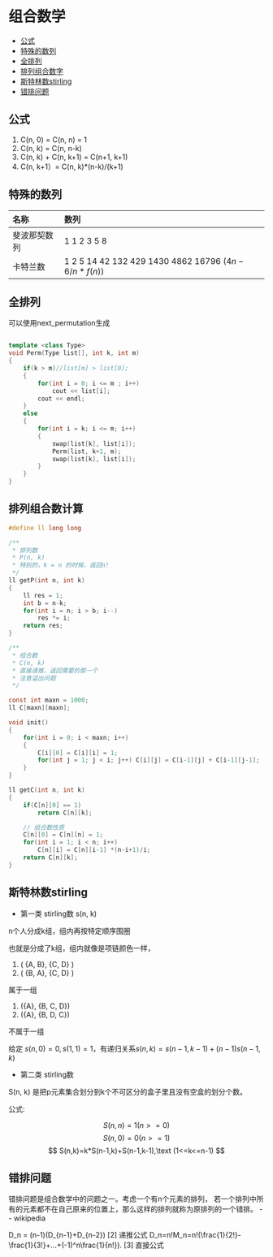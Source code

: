 组合数学
===

- [公式](#公式)
- [特殊的数列](#特殊的数列)
- [全排列](#全排列)
- [排列组合数字](#排列组合数字)
- [斯特林数stirling](#斯特林数stirling)
- [错排问题](#错排问题)


公式
---

1. C(n, 0) = C(n, n) = 1
2. C(n, k) = C(n, n-k)
3. C(n, k) + C(n, k+1) = C(n+1, k+1)
4. C(n, k+1）= C(n, k)*(n-k)/(k+1)

特殊的数列
---

|名称           |数列                                                   |
|:--------------|:------------------------------------------------------|
|斐波那契数列   |1 1 2 3 5 8                                            |
|卡特兰数       |1 2 5 14 42 132 429 1430 4862 16796 ($4n-6/n*f(n)$)    |

全排列
---

可以使用next_permutation生成

```cpp

template <class Type>
void Perm(Type list[], int k, int m)
{
    if(k > m)//list[m] > list[0];
    {
        for(int i = 0; i <= m ; i++)
            cout << list[i];
        cout << endl;
    }
    else
    {
        for(int i = k; i <= m; i++)
        {
            swap(list[k], list[i]);
            Perm(list, k+1, m);
            swap(list[k], list[i]);
        }
    }
}
```

排列组合数计算
---

```c
#define ll long long 

/**
 * 排列数
 * P(n, k)
 * 特别的，k = n 的时候，返回n!
 */
ll getP(int n, int k)
{
    ll res = 1;
    int b = n-k;
    for(int i = n; i > b; i--)
        res *= i;
    return res;
}

/**
 * 组合数
 * C(n, k)
 * 直接递推，返回需要的那一个
 * 注意溢出问题
 */

const int maxn = 1000;
ll C[maxn][maxn];

void init()
{
    for(int i = 0; i < maxn; i++)
    {
        C[i][0] = C[i][i] = 1;
        for(int j = 1; j < i; j++) C[i][j] = C[i-1][j] + C[i-1][j-1];
    }
}

ll getC(int n, int k)
{
    if(C[n][0] == 1)
        return C[n][k];

    // 组合数性质
    C[n][0] = C[n][n] = 1;
    for(int i = 1; i < n; i++)
        C[n][i] = C[n][i-1] *(n-i+1)/i;
    return C[n][k];
}

```

斯特林数stirling
---

- 第一类 stirling数 s(n, k)

n个人分成k组，组内再按特定顺序围圈

也就是分成了k组，组内就像是项链颜色一样，

1. ( {A, B}, {C, D} )
2. ( {B, A}, {C, D} ) 

属于一组

1. ({A}, {B, C, D})
2. ({A}, {B, D, C})

不属于一组

给定 $s(n,0)=0,s(1,1)=1$，有递归关系$s(n,k)=s(n-1,k-1) + (n-1) s(n-1,k)$



- 第二类 stirling数 

S(n, k) 是把p元素集合划分到k个不可区分的盒子里且没有空盒的划分个数。

公式:

$$ S(n, n) = 1 (n >= 0) $$
$$ S(n, 0) = 0 (n >= 1) $$
$$ S(n,k)=k*S(n-1,k)+S(n-1,k-1),\text (1<=k<=n-1) $$


错排问题
---

错排问题是组合数学中的问题之一。考虑一个有n个元素的排列，
若一个排列中所有的元素都不在自己原来的位置上，那么这样的排列就称为原排列的一个错排。 
-- wikipedia

D_n = (n-1)(D_{n-1}+D_{n-2}) [2] 递推公式
D_n=n!M_n=n!(\frac{1}{2!}-\frac{1}{3!}+...+(-1)^n\frac{1}{n!}). [3] 直接公式
